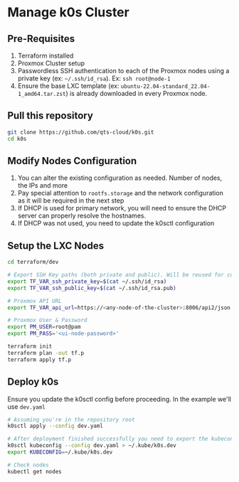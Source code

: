 # Manage k0s Cluster

## Pre-Requisites

1. Terraform installed
1. Proxmox Cluster setup
1. Passwordless SSH authentication to each of the Proxmox nodes using a private key (ex: `~/.ssh/id_rsa`).
   Ex: `ssh root@node-1`
1. Ensure the base LXC template (ex: `ubuntu-22.04-standard_22.04-1_amd64.tar.zst`) is already downloaded in every Proxmox node.

## Pull this repository

```sh
git clone https://github.com/qts-cloud/k0s.git
cd k0s
```

## Modify Nodes Configuration

1. You can alter the existing configuration as needed. Number of nodes, the IPs and more
2. Pay special attention to `rootfs.storage` and the network configuration as it will be required in the next step
3. If DHCP is used for primary network, you will need to ensure the DHCP server can properly resolve the hostnames.
4. If DHCP was not used, you need to update the k0sctl configuration

## Setup the LXC Nodes

```sh
cd terraform/dev

# Export SSH Key paths (both private and public). Will be reused for configuring node access
export TF_VAR_ssh_private_key=$(cat ~/.ssh/id_rsa)
export TF_VAR_ssh_public_key=$(cat ~/.ssh/id_rsa.pub)

# Proxmox API URL
export TF_VAR_api_url=https://<any-node-of-the-cluster>:8006/api2/json

# Proxmox User & Password
export PM_USER=root@pam
export PM_PASS='<ui-node-password>'

terraform init
terraform plan -out tf.p
terraform apply tf.p
```

## Deploy k0s

Ensure you update the k0sctl config before proceeding. In the example we'll use `dev.yaml`
```sh
# Assuming you're in the repository root
k0sctl apply --config dev.yaml

# After deployment finished successfully you need to export the kubeconfig
k0sctl kubeconfig --config dev.yaml > ~/.kube/k0s.dev
export KUBECONFIG=~/.kube/k0s.dev

# Check nodes
kubectl get nodes
```
